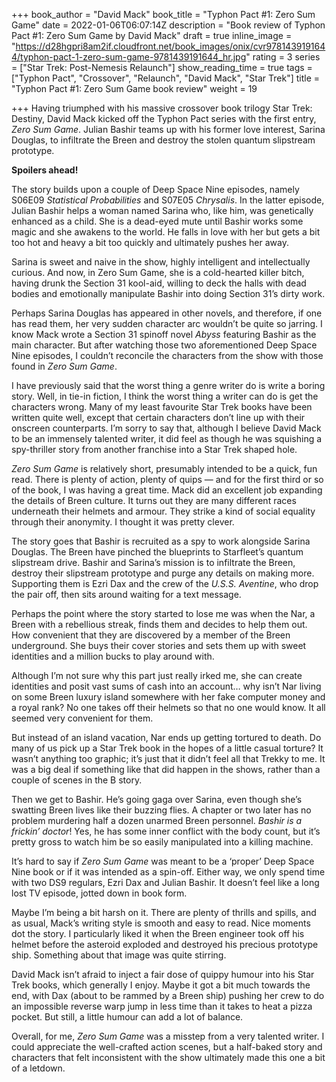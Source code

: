 +++
book_author = "David Mack"
book_title = "Typhon Pact #1: Zero Sum Game"
date = 2022-01-06T06:07:14Z
description = "Book review of Typhon Pact #1: Zero Sum Game by David Mack"
draft = true
inline_image = "https://d28hgpri8am2if.cloudfront.net/book_images/onix/cvr9781439191644/typhon-pact-1-zero-sum-game-9781439191644_hr.jpg"
rating = 3
series = ["Star Trek: Post-Nemesis Relaunch"]
show_reading_time = true
tags = ["Typhon Pact", "Crossover", "Relaunch", "David Mack", "Star Trek"]
title = "Typhon Pact #1: Zero Sum Game book review"
weight = 19

+++
Having triumphed with his massive crossover book trilogy Star Trek: Destiny, David Mack kicked off the Typhon Pact series with the first entry, _Zero Sum Game_. Julian Bashir teams up with his former love interest, Sarina Douglas, to infiltrate the Breen and destroy the stolen quantum slipstream prototype.

**Spoilers ahead!**

<!--more-->

The story builds upon a couple of Deep Space Nine episodes, namely S06E09 _Statistical Probabilities_ and S07E05 _Chrysalis_. In the latter episode, Julian Bashir helps a woman named Sarina who, like him, was genetically enhanced as a child. She is a dead-eyed mute until Bashir works some magic and she awakens to the world. He falls in love with her but gets a bit too hot and heavy a bit too quickly and ultimately pushes her away.

Sarina is sweet and naive in the show, highly intelligent and intellectually curious. And now, in Zero Sum Game, she is a cold-hearted killer bitch, having drunk the Section 31 kool-aid, willing to deck the halls with dead bodies and emotionally manipulate Bashir into doing Section 31’s dirty work.

Perhaps Sarina Douglas has appeared in other novels, and therefore, if one has read them, her very sudden character arc wouldn’t be quite so jarring. I know Mack wrote a Section 31 spinoff novel _Abyss_ featuring Bashir as the main character. But after watching those two aforementioned Deep Space Nine episodes, I couldn’t reconcile the characters from the show with those found in _Zero Sum Game_.

I have previously said that the worst thing a genre writer do is write a boring story. Well, in tie-in fiction, I think the worst thing a writer can do is get the characters wrong. Many of my least favourite Star Trek books have been written quite well, except that certain characters don’t line up with their onscreen counterparts. I’m sorry to say that, although I believe David Mack to be an immensely talented writer, it did feel as though he was squishing a spy-thriller story from another franchise into a Star Trek shaped hole.

_Zero Sum Game_ is relatively short, presumably intended to be a quick, fun read. There is plenty of action, plenty of quips — and for the first third or so of the book, I was having a great time. Mack did an excellent job expanding the details of Breen culture. It turns out they are many different races underneath their helmets and armour. They strike a kind of social equality through their anonymity. I thought it was pretty clever.

The story goes that Bashir is recruited as a spy to work alongside Sarina Douglas. The Breen have pinched the blueprints to Starfleet’s quantum slipstream drive. Bashir and Sarina’s mission is to infiltrate the Breen, destroy their slipstream prototype and purge any details on making more. Supporting them is Ezri Dax and the crew of the _U.S.S. Aventine_, who drop the pair off, then sits around waiting for a text message.

Perhaps the point where the story started to lose me was when the Nar, a Breen with a rebellious streak, finds them and decides to help them out. How convenient that they are discovered by a member of the Breen underground. She buys their cover stories and sets them up with sweet identities and a million bucks to play around with.

Although I’m not sure why this part just really irked me, she can create identities and posit vast sums of cash into an account… why isn’t Nar living on some Breen luxury island somewhere with her fake computer money and a royal rank? No one takes off their helmets so that no one would know. It all seemed very convenient for them.

But instead of an island vacation, Nar ends up getting tortured to death. Do many of us pick up a Star Trek book in the hopes of a little casual torture? It wasn’t anything too graphic; it’s just that it didn’t feel all that Trekky to me. It was a big deal if something like that did happen in the shows, rather than a couple of scenes in the B story.

Then we get to Bashir. He’s going gaga over Sarina, even though she’s swatting Breen lives like their buzzing flies. A chapter or two later has no problem murdering half a dozen unarmed Breen personnel. _Bashir is a frickin’ doctor_! Yes, he has some inner conflict with the body count, but it’s pretty gross to watch him be so easily manipulated into a killing machine.

It’s hard to say if _Zero Sum Game_ was meant to be a ‘proper’ Deep Space Nine book or if it was intended as a spin-off. Either way, we only spend time with two DS9 regulars, Ezri Dax and Julian Bashir. It doesn’t feel like a long lost TV episode, jotted down in book form.

Maybe I’m being a bit harsh on it. There are plenty of thrills and spills, and as usual, Mack’s writing style is smooth and easy to read. Nice moments dot the story. I particularly liked it when the Breen engineer took off his helmet before the asteroid exploded and destroyed his precious prototype ship. Something about that image was quite stirring.

David Mack isn’t afraid to inject a fair dose of quippy humour into his Star Trek books, which generally I enjoy. Maybe it got a bit much towards the end, with Dax (about to be rammed by a Breen ship) pushing her crew to do an impossible reverse warp jump in less time than it takes to heat a pizza pocket. But still, a little humour can add a lot of balance.

Overall, for me, _Zero Sum Game_ was a misstep from a very talented writer. I could appreciate the well-crafted action scenes, but a half-baked story and characters that felt inconsistent with the show ultimately made this one a bit of a letdown.